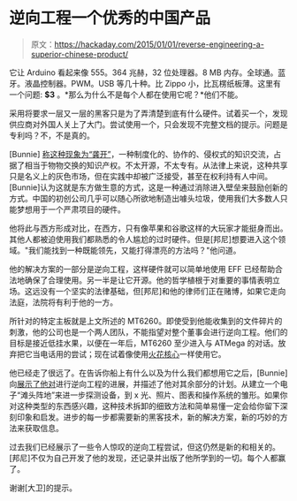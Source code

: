# 逆向工程一个优秀的中国产品

> 原文：<https://hackaday.com/2015/01/01/reverse-engineering-a-superior-chinese-product/>

它让 Arduino 看起来像 555。364 兆赫，32 位处理器。8 MB 内存。全球通。蓝牙。液晶控制器。PWM。USB 等几十种。比 Zippo 小，比瓦楞纸板薄。这里有一个问题: **$3** 。*那么为什么不是每个人都在使用它呢？*他们不能。

采用将要求一层又一层的黑客只是为了弄清楚到底有什么硬件。试着买一个，发现供应商对外国人关上了大门。尝试使用一个，只会发现不完整文档的提示。问题是专利吗？不，不是真的。

[Bunnie] [称这种现象为“龚开”](http://www.bunniestudios.com/blog/?p=4297)，一种制度化的、协作的、侵权式的知识交流，占据了相当于物物交换的知识产权。不太开源，不太专有。从法律上来说，这种共享只是名义上的灰色市场，但在实践中却被广泛接受，甚至在权利持有人中间。[Bunnie]认为这就是东方做生意的方式，这是一种通过消除进入壁垒来鼓励创新的方式。中国的初创公司几乎可以随心所欲地制造出噱头垃圾，使用我们大多数人只能梦想用于一个严肃项目的硬件。

他将此与西方形成对比，在西方，只有像苹果和谷歌这样的大玩家才能挺身而出。其他人都被迫使用我们都熟悉的令人尴尬的过时硬件。但是[邦尼]想要进入这个领域。"我们能找到一种既能领先，又能打得漂亮的方法吗？"他问道。

他的解决方案的一部分是逆向工程，这样硬件就可以简单地使用 EFF 已经帮助合法地确保了合理使用。另一半是让它开源。他的哲学植根于对重要的事情表明立场。这远没有一个坚实的法律基础，但[邦尼]和他的律师们正在赌博，如果它走向法庭，法院将有利于他的一方。

所针对的特定主板就是上文所述的 MT6260。即使受到他能收集到的文件碎片的刺激，他的公司也是一个两人团队，不能指望对整个董事会进行逆向工程。他们的目标是接近低挂水果，以便在一年后，MT6260 至少进入与 ATMega 的对话。放弃把它当电话用的尝试；现在试着像使用[火花核心](http://hackaday.com/2014/12/18/hobbit-sword-glows-blue-then-vanquishes-unprotected-wifi/)一样使用它。

他已经走了很远了。在告诉你船上有什么以及为什么我们都想用它之后，[Bunnie]向[展示了他对](http://www.bunniestudios.com/blog/?p=4297)进行逆向工程的进展，并描述了他对其余部分的计划。从建立一个电子“滩头阵地”来进一步探测设备，到 x 光、照片、图表和操作系统的雏形。如果你对这种类型的东西感兴趣，这种技术拆卸的细致方法和简单易懂一定会给你留下深刻印象和启发。进步的每一步都需要新的黑客技术，新的解决方案，新的巧妙的方法来获取信息。

过去我们已经展示了一些令人惊叹的逆向工程尝试，但这仍然是新的和相关的。[邦尼]不仅为自己开发了他的发现，还记录并出版了他所学到的一切。每个人都赢了。

谢谢[大卫]的提示。